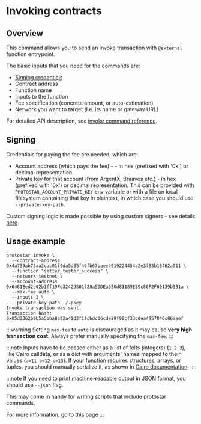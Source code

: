 # Invoking contracts

## Overview

This command allows you to send an invoke transaction with `@external` function entrypoint.

The basic inputs that you need for the commands are:

- [Signing credentials](#signing)
- Contract address
- Function name
- Inputs to the function
- Fee specification (concrete amount, or auto-estimation)
- Network you want to target (i.e. its name or gateway URL)

For detailed API description, see [invoke command reference](../../cli-reference.md#invoke).

## Signing

Credentials for paying the fee are needed, which are:

- Account address (which pays the fee) - - in hex (prefixed with '0x') or decimal representation.
- Private key for that account (from ArgentX, Braavos etc.) - in hex (prefixed with '0x') or decimal representation.
  This can be provided with `PROTOSTAR_ACCOUNT_PRIVATE_KEY` env variable or with a file on local filesystem containing
  that key in plaintext, in which case you should use `--private-key-path`.

Custom signing logic is made possible by using custom signers - see details [here](./08-signing.md).

## Usage example

```shell title="Example"
protostar invoke \
  --contract-address 0x4a739ab73aa3cac01f9da5d55f49fb67baee4919224454a2e3f85b16462a911 \
  --function "setter_tester_success" \
  --network testnet \
  --account-address 0x0481Eed2e02b1ff19Fd32429801f28a59DEa630d81189E39c80F2F60139b381a \
  --max-fee auto \
  --inputs 3 \
  --private-key-path ./.pkey
Invoke transaction was sent.
Transaction hash: 0x05d2362b9b5a5aba8a02a41d2f1fcbdc06cde89f90cf33c0ea4957846c86aeef
```

:::warning
Setting `max-fee` to `auto` is discouraged as it may cause **very high transaction cost**. Always prefer manually
specifying the `max-fee`.
:::

:::note
Inputs have to be passed either as a list of felts (integers) (`1 2 3`), like Cairo calldata, or as a dict with
arguments' names mapped to their values (`a=11 b=12 c=13`).
If your function requires structures, arrays, or tuples, you should manually serialize it, as
shown
in [Cairo documentation](https://www.cairo-lang.org/docs/hello_starknet/more_features.html#array-arguments-in-calldata).
:::

:::note
If you need to print machine-readable output in JSON format, you should use `--json` flag.

This may come in handy for writing scripts that include protostar commands.

For more information, go to [this page](./09-scripting.md)
:::
